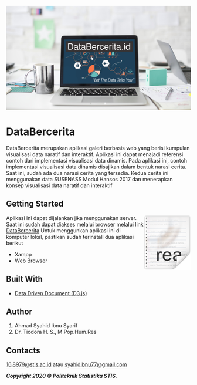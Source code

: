 ![Bekgron](img/bekgronn5.jpg?raw=true)
# DataBercerita
DataBercerita merupakan aplikasi galeri berbasis web yang berisi kumpulan visualisasi data naratif dan interaktif. Aplikasi ini dapat menajadi referensi contoh dari implementasi visualisasi data dinamis. Pada aplikasi ini, contoh implementasi visualisasi data dinamis disajikan dalam bentuk narasi cerita. Saat ini, sudah ada dua narasi cerita yang tersedia. Kedua cerita ini menggunakan data SUSENASS Modul Hansos 2017 dan menerapkan konsep visualisasi data naratif dan interaktif

## Getting Started

<img src="img/icon.png" align="right" />

Aplikasi ini dapat dijalankan jika menggunakan server. Saat ini sudah dapat diakses melalui browser melalui link [DataBercerita](syahidibnoe.github.io/databercerita.id)
Untuk menggunkan aplikasi ini di komputer lokal, pastikan sudah terinstall dua aplikasi berikut
- Xampp
- Web Browser

## Built With

* [Data Driven Document (D3.js)](d3js.org/)


## Author

1. Ahmad Syahid Ibnu Syarif
2. Dr. Tiodora H. S., M.Pop.Hum.Res

## Contacts
16.8979@stis.ac.id atau syahidibnu77@gmail.com


***Copyright 2020 © Politeknik Statistika STIS.***

